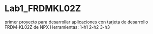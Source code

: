 # Lab1_FRDMKL02Z
primer proyecto para desarrollar aplicaciones con tarjeta de desarrollo FRDM-KL02Z  de NPX
Herramientas:
1-h1
2-h2
3-h3
